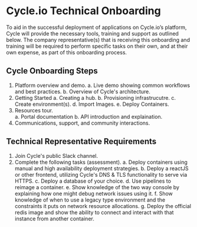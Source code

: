 # Cycle.io Technical Onboarding

To aid in the successful deployment of applications on Cycle.io’s platform, Cycle will provide the necessary tools, training and support as outlined below. The company representative(s) that is receiving this onboarding and training will be required to perform specific tasks on their own, and at their own expense, as part of this onboarding process.  

## Cycle Onboarding Steps

1. Platform overview and demo.
  a. Live demo showing common workflows and best practices.
  b. Overview of Cycle's architecture.
2. Getting Started
  a. Creating a hub.
  b. Provisioning infrastrucutre. 
  c. Create environment(s). 
  d. Import Images.
  e. Deploy Containers. 
3. Resources tour.  
  a. Portal documentation
  b. API introduction and explaination. 
4. Communications, support, and community interactions.


## Technical Representative Requirements
1. Join Cycle's public Slack channel. 
2. Complete the following tasks (assessment). 
  a. Deploy containers using manual and high availability deployment strategies. 
  b. Deploy a reactJS or other frontend, utilizing Cycle's DNS & TLS functionality to serve via HTTPS.
  c. Deploy a database of your choice. 
  d. Use pipelines to reimage a container. 
  e. Show knowledge of the two way console by explaining how one might debug network issues using it. 
  f. Show knowledge of when to use a legacy type environment and the constraints it puts on network resource allocations. 
  g. Deploy the official redis image and show the ability to connect and interact with that instance from another container. 

